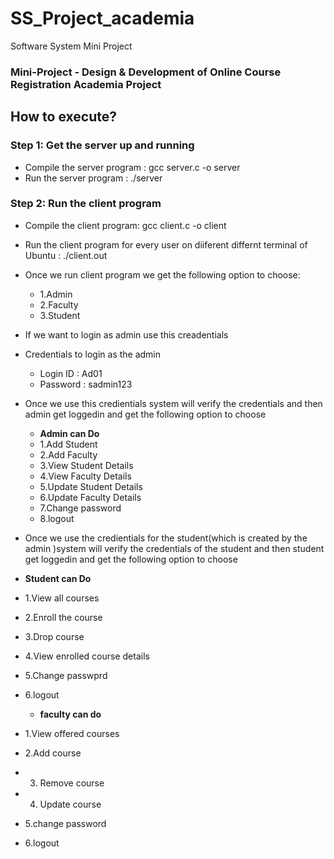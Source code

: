 # SS_Project_academia
Software System Mini Project
### Mini-Project - **Design & Development of Online Course Registration Academia Project**
## How to execute?
### **Step 1**: Get the server up and running
- Compile the server program : gcc server.c -o server
- Run the server program : ./server

### **Step 2**: Run the client program
- Compile the client program: gcc client.c -o client
- Run the client program for every user on diiferent differnt terminal of Ubuntu : ./client.out
- Once we run client program we get the following option to choose:
  - 1.Admin
  - 2.Faculty
  - 3.Student
- If we want to login as admin use this creadentials
- Credentials to login as the admin
  - Login ID : Ad01
  - Password : sadmin123

- Once we use this credientials system will verify the credentials and then admin get loggedin and get the following option to choose
  - **Admin can Do**
  - 1.Add Student
  - 2.Add Faculty
  - 3.View Student Details
  - 4.View Faculty Details
  - 5.Update Student Details
  - 6.Update Faculty Details
  - 7.Change password
  - 8.logout


- Once we use the credientials for the student(which is created by the admin )system will verify the credentials of the student and then student get loggedin and get the following option to choose
 - **Student can Do**
- 1.View all courses
- 2.Enroll the course
- 3.Drop course
- 4.View enrolled course details
- 5.Change passwprd
- 6.logout 

  - **faculty can do**
- 1.View offered courses
- 2.Add course
- 3. Remove course
- 4. Update course
- 5.change password
- 6.logout







